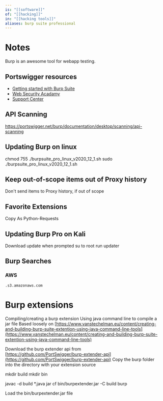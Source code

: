 ```yaml
---
is: "[[software]]"
of: "[[hacking]]"
in: "[[hacking tools]]"
aliases: burp suite professional
---
```

# Notes
Burp is an awesome tool for webapp testing.

## Portswigger resources
- [Getting started with Burp Suite](https://portswigger.net/burp/documentation/desktop/getting-started)
- [Web Security Acadamy](https://portswigger.net/web-security/dashboard)
- [Support Center](https://portswigger.net/support)

## API Scanning
https://portswigger.net/burp/documentation/desktop/scanning/api-scanning

## Updating Burp on linux
chmod 755 ./burpsuite_pro_linux_v2020_12_1.sh
sudo ./burpsuite_pro_linux_v2020_12_1.sh

## Keep out-of-scope items out of Proxy history
Don't send items to Proxy history, if out of scope

## Favorite Extensions
Copy As Python-Requests

## Updating Burp Pro on Kali
Download update when prompted
su to root
run updater

## Burp Searches
### AWS
`.s3.amazonaws.com`

# Burp extensions

Compiling/creating a burp extension
Using java command line to compile a jar file
Based loosely on [https://www.vanstechelman.eu/content/creating-and-building-burp-suite-extention-using-java-command-line-tools](https://www.vanstechelman.eu/content/creating-and-building-burp-suite-extention-using-java-command-line-tools)

Download the burp extender api from [https://github.com/PortSwigger/burp-extender-api](https://github.com/PortSwigger/burp-extender-api)
Copy the burp folder into the directory with your extension source

mkdir build
mkdir bin

javac -d build *.java
jar cf bin/burpextender.jar -C build burp

Load the bin/burpextender.jar file
